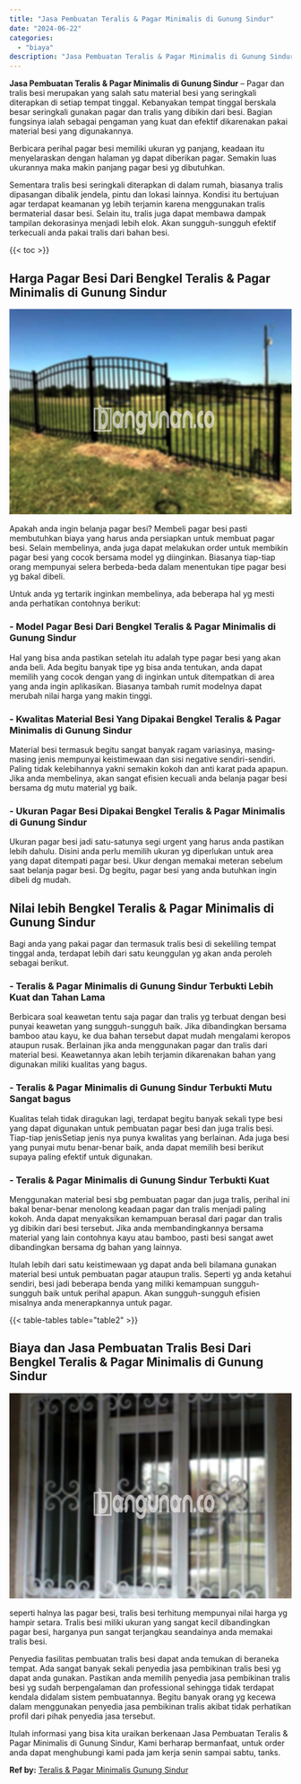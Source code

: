 ```yaml
---
title: "Jasa Pembuatan Teralis & Pagar Minimalis di Gunung Sindur"
date: "2024-06-22"
categories: 
  - "biaya"
description: "Jasa Pembuatan Teralis & Pagar Minimalis di Gunung Sindur. Itulah informasi yang bisa kita uraikan berkenaan Jasa Pembuatan Teralis & Pagar Minimalis di Gunu..."
---
```


**Jasa Pembuatan Teralis & Pagar Minimalis di Gunung Sindur** – Pagar dan tralis besi merupakan yang salah satu material besi yang seringkali diterapkan di setiap tempat tinggal. Kebanyakan tempat tinggal berskala besar seringkali gunakan pagar dan tralis yang dibikin dari besi. Bagian fungsinya ialah sebagai pengaman yang kuat dan efektif dikarenakan pakai material besi yang digunakannya.

Berbicara perihal pagar besi memiliki ukuran yg panjang, keadaan itu menyelaraskan dengan halaman yg dapat diberikan pagar. Semakin luas ukurannya maka makin panjang pagar besi yg dibutuhkan.

Sementara tralis besi seringkali diterapkan di dalam rumah, biasanya tralis dipasangan dibalik jendela, pintu dan lokasi lainnya. Kondisi itu bertujuan agar terdapat keamanan yg lebih terjamin karena menggunakan tralis bermaterial dasar besi. Selain itu, tralis juga dapat membawa dampak tampilan dekorasinya menjadi lebih elok. Akan sungguh-sungguh efektif terkecuali anda pakai tralis dari bahan besi.

{{< toc >}}

## Harga Pagar Besi Dari Bengkel Teralis & Pagar Minimalis di Gunung Sindur

![Jasa Pembuatan Teralis & Pagar Minimalis di Gunung Sindur](/images/pagar-minimalis-murah-02.png)

Apakah anda ingin belanja pagar besi? Membeli pagar besi pasti membutuhkan biaya yang harus anda persiapkan untuk membuat pagar besi. Selain membelinya, anda juga dapat melakukan order untuk membikin pagar besi yang cocok bersama model yg diinginkan. Biasanya tiap-tiap orang mempunyai selera berbeda-beda dalam menentukan tipe pagar besi yg bakal dibeli.

Untuk anda yg tertarik inginkan membelinya, ada beberapa hal yg mesti anda perhatikan contohnya berikut:
### \- Model Pagar Besi Dari Bengkel Teralis & Pagar Minimalis di Gunung Sindur

Hal yang bisa anda pastikan setelah itu adalah type pagar besi yang akan anda beli. Ada begitu banyak tipe yg bisa anda tentukan, anda dapat memilih yang cocok dengan yang di inginkan untuk ditempatkan di area yang anda ingin aplikasikan. Biasanya tambah rumit modelnya dapat merubah nilai harga yang makin tinggi.

### \- Kwalitas Material Besi Yang Dipakai Bengkel Teralis & Pagar Minimalis di Gunung Sindur

Material besi termasuk begitu sangat banyak ragam variasinya, masing-masing jenis mempunyai keistimewaan dan sisi negative sendiri-sendiri. Paling tidak kelebihannya yakni semakin kokoh dan anti karat pada apapun. Jika anda membelinya, akan sangat efisien kecuali anda belanja pagar besi bersama dg mutu material yg baik.

### \- Ukuran Pagar Besi Dipakai Bengkel Teralis & Pagar Minimalis di Gunung Sindur

Ukuran pagar besi jadi satu-satunya segi urgent yang harus anda pastikan lebih dahulu. Disini anda perlu memilih ukuran yg diperlukan untuk area yang dapat ditempati pagar besi. Ukur dengan memakai meteran sebelum saat belanja pagar besi. Dg begitu, pagar besi yang anda butuhkan ingin dibeli dg mudah.

## Nilai lebih Bengkel Teralis & Pagar Minimalis di Gunung Sindur

Bagi anda yang pakai pagar dan termasuk tralis besi di sekeliling tempat tinggal anda, terdapat lebih dari satu keunggulan yg akan anda peroleh sebagai berikut.

### \- Teralis & Pagar Minimalis di Gunung Sindur Terbukti Lebih Kuat dan Tahan Lama

Berbicara soal keawetan tentu saja pagar dan tralis yg terbuat dengan besi punyai keawetan yang sungguh-sungguh baik. Jika dibandingkan bersama bamboo atau kayu, ke dua bahan tersebut dapat mudah mengalami keropos ataupun rusak. Berlainan jika anda menggunakan pagar dan tralis dari material besi. Keawetannya akan lebih terjamin dikarenakan bahan yang digunakan miliki kualitas yang bagus.

### \- Teralis & Pagar Minimalis di Gunung Sindur Terbukti Mutu Sangat bagus

Kualitas telah tidak diragukan lagi, terdapat begitu banyak sekali type besi yang dapat digunakan untuk pembuatan pagar besi dan juga tralis besi. Tiap-tiap jenisSetiap jenis nya punya kwalitas yang berlainan. Ada juga besi yang punyai mutu benar-benar baik, anda dapat memilih besi berikut supaya paling efektif untuk digunakan.

### \- Teralis & Pagar Minimalis di Gunung Sindur Terbukti Kuat

Menggunakan material besi sbg pembuatan pagar dan juga tralis, perihal ini bakal benar-benar menolong keadaan pagar dan tralis menjadi paling kokoh. Anda dapat menyaksikan kemampuan berasal dari pagar dan tralis yg dibikin dari besi tersebut. Jika anda membandingkannya bersama material yang lain contohnya kayu atau bamboo, pasti besi sangat awet dibandingkan bersama dg bahan yang lainnya.

Itulah lebih dari satu keistimewaan yg dapat anda beli bilamana gunakan material besi untuk pembuatan pagar ataupun tralis. Seperti yg anda ketahui sendiri, besi jadi beberapa benda yang miliki kemampuan sungguh-sungguh baik untuk perihal apapun. Akan sungguh-sungguh efisien misalnya anda menerapkannya untuk pagar.

{{< table-tables table="table2" >}}

## Biaya dan Jasa Pembuatan Tralis Besi Dari Bengkel Teralis & Pagar Minimalis di Gunung Sindur

![Jasa Pembuatan Teralis & Pagar Minimalis di Gunung Sindur](/images/teralis-minimalis-murah-06.png)

seperti halnya las pagar besi, tralis besi terhitung mempunyai nilai harga yg hampir setara. Tralis besi miliki ukuran yang sangat kecil dibandingkan pagar besi, harganya pun sangat terjangkau seandainya anda memakai tralis besi.

Penyedia fasilitas pembuatan tralis besi dapat anda temukan di beraneka tempat. Ada sangat banyak sekali penyedia jasa pembikinan tralis besi yg dapat anda gunakan. Pastikan anda memilih penyedia jasa pembikinan tralis besi yg sudah berpengalaman dan professional sehingga tidak terdapat kendala didalam sistem pembuatannya. Begitu banyak orang yg kecewa dalam menggunakan penyedia jasa pembikinan tralis akibat tidak perhatikan profil dari pihak penyedia jasa tersebut.

Itulah informasi yang bisa kita uraikan berkenaan Jasa Pembuatan Teralis & Pagar Minimalis di Gunung Sindur, Kami berharap bermanfaat, untuk order anda dapat menghubungi kami pada jam kerja senin sampai sabtu, tanks.

**Ref by:** [Teralis & Pagar Minimalis Gunung Sindur](https://id.wikipedia.org/wiki/Teralis)
